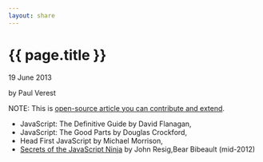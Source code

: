 ```yaml
---
layout: share
---
```


{{ page.title }}
================

<p class="meta">19 June 2013</p> by Paul Verest

NOTE: This is [open-source article you can contribute and extend](https://github.com/Nodeclipse/www.nodeclipse.org/tree/gh-pages/_posts).


- JavaScript: The Definitive Guide by David Flanagan, 
- JavaScript: The Good Parts by Douglas Crockford, 
- Head First JavaScript by Michael Morrison,
- [Secrets of the JavaScript Ninja](www.manning.com/SecretsoftheJavaScriptNinja) by John Resig,Bear Bibeault (mid-2012)
